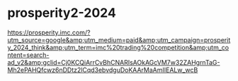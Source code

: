 # prosperity2-2024
https://prosperity.imc.com/?utm_source=google&amp;utm_medium=paid&amp;utm_campaign=prosperity_2024_think&amp;utm_term=imc%20trading%20competition&amp;utm_content=search-ad_v2&amp;gclid=Cj0KCQiArrCvBhCNARIsAOkAGcVM7w32ZAHgrnTaG-Mh2ePAHQfcwz6nDDtz2lCqd3ebvdguDoKAArMaAmIIEALw_wcB
